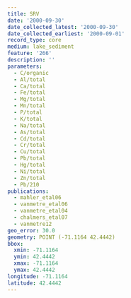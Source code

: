 ```yaml
---
title: SRV
date: '2000-09-30'
date_collected_latest: '2000-09-30'
date_collected_earliest: '2000-09-01'
record_type: core
medium: lake_sediment
feature: '266'
description: ''
parameters:
  - C/organic
  - Al/total
  - Ca/total
  - Fe/total
  - Mg/total
  - Mn/total
  - P/total
  - K/total
  - Na/total
  - As/total
  - Cd/total
  - Cr/total
  - Cu/total
  - Pb/total
  - Hg/total
  - Ni/total
  - Zn/total
  - Pb/210
publications:
  - mahler_etal06
  - vanmetre_etal06
  - vanmetre_etal04
  - chalmers_etal07
  - vanmetre12
geo_error: 30.0
geometry: POINT (-71.1164 42.4442)
bbox:
  xmin: -71.1164
  ymin: 42.4442
  xmax: -71.1164
  ymax: 42.4442
longitude: -71.1164
latitude: 42.4442
---
```

